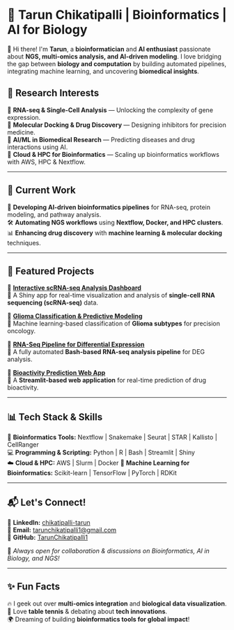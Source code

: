 # 🚀 Tarun Chikatipalli | Bioinformatics | AI for Biology  

👋 Hi there! I'm **Tarun**, a **bioinformatician** and **AI enthusiast** passionate about **NGS, multi-omics analysis, and AI-driven modeling**. I love bridging the gap between **biology and computation** by building automated pipelines, integrating machine learning, and uncovering **biomedical insights**.  

## **🧬 Research Interests**  
🔹 **RNA-seq & Single-Cell Analysis** — Unlocking the complexity of gene expression.  
🔹 **Molecular Docking & Drug Discovery** — Designing inhibitors for precision medicine.  
🔹 **AI/ML in Biomedical Research** — Predicting diseases and drug interactions using AI.  
🔹 **Cloud & HPC for Bioinformatics** — Scaling up bioinformatics workflows with AWS, HPC & Nextflow.  

---

## **🚀 Current Work**
🔬 **Developing AI-driven bioinformatics pipelines** for RNA-seq, protein modeling, and pathway analysis.  
🛠 **Automating NGS workflows** using **Nextflow, Docker, and HPC clusters**.  
📊 **Enhancing drug discovery** with **machine learning & molecular docking** techniques.  

---

## **📌 Featured Projects**
🌟 **[Interactive scRNA-seq Analysis Dashboard](https://github.com/TarunChikatipalli1/Interactive-scRNA-seq-Analysis-Dashboard)**  
🔬 A Shiny app for real-time visualization and analysis of **single-cell RNA sequencing (scRNA-seq)** data.  

🌟 **[Glioma Classification & Predictive Modeling](https://github.com/TarunChikatipalli1/Glioma-Classification-and-Predictive-Modeling)**  
🧠 Machine learning-based classification of **Glioma subtypes** for precision oncology.  

🌟 **[RNA-Seq Pipeline for Differential Expression](https://github.com/TarunChikatipalli1/RNA-Seq-Pipeline-for-Differential-Gene-Expression-Bash)**  
🧬 A fully automated **Bash-based RNA-seq analysis pipeline** for DEG analysis.  

🌟 **[Bioactivity Prediction Web App](https://github.com/TarunChikatipalli1/Bioactivity-Prediction-Web-App)**  
💊 A **Streamlit-based web application** for real-time prediction of drug bioactivity.  

---

## **📊 Tech Stack & Skills**
🚀 **Bioinformatics Tools:** Nextflow | Snakemake | Seurat | STAR | Kallisto | CellRanger  
💻 **Programming & Scripting:** Python | R | Bash  | Streamlit | Shiny  
☁️ **Cloud & HPC:** AWS | Slurm | Docker 
🧠 **Machine Learning for Bioinformatics:** Scikit-learn | TensorFlow | PyTorch | RDKit  

---

## **📬 Let's Connect!**
🔗 **LinkedIn:** [chikatipalli-tarun](https://www.linkedin.com/in/chikatipalli-tarun/)  
📧 **Email:** [tarunchikatipalli1@gmail.com](mailto:tarunchikatipalli1@gmail.com)  
🐙 **GitHub:** [TarunChikatipalli1](https://github.com/TarunChikatipalli1)  

🚀 _Always open for collaboration & discussions on Bioinformatics, AI in Biology, and NGS!_  

---

## **✨ Fun Facts**
🔥 I geek out over **multi-omics integration** and **biological data visualization**.  
🏓 Love **table tennis** & debating about **tech innovations**.  
🌍 Dreaming of building **bioinformatics tools for global impact**!  




